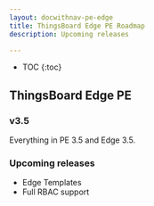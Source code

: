 ```yaml
---
layout: docwithnav-pe-edge
title: ThingsBoard Edge PE Roadmap
description: Upcoming releases

---
```


* TOC
{:toc}

## ThingsBoard Edge PE

### v3.5

Everything in PE 3.5 and Edge 3.5.

### Upcoming releases
* Edge Templates
* Full RBAC support